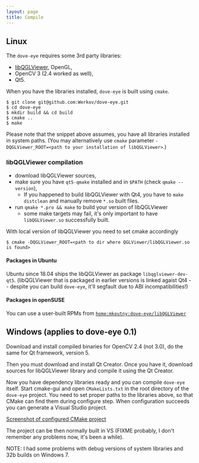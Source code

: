 ```yaml
---
layout: page
title: Compile
---
```


## Linux

The `dove-eye` requires some 3rd party libraries: 

  * [libQGLViewer](http://www.libqglviewer.com/), OpenGL,
  * OpenCV 3 (2.4 worked as well),
  * Qt5.

When you have the libraries installed, `dove-eye` is built using `cmake`.

    $ git clone git@github.com:Werkov/dove-eye.git
    $ cd dove-eye
    $ mkdir build && cd build
    $ cmake .. 
    $ make

Please note that the snippet above assumes, you have all libraries installed in
system paths. (You may alternatively use `cmake` parameter
`-DQGLViewer_ROOT=<path to your installation of libQGLViewer>`.)

### libQGLViewer compilation

  * download libQGLViewer sources,
  * make sure you have `qt5-qmake` installed and in `$PATH` (check `qmake --version`),
    * If you happened to build libQGLViewer with Qt4, you have to `make
      distclean` and manually remove `*.so` built files.
  * run `qmake *.pro && make` to build your version of libQGLViewer
    * some make targets may fail, it's only important to have `libQGLViewer.so`
      successfully built.

With local version of libQGLViewer you need to set cmake accordingly

    $ cmake -DQGLViewer_ROOT=<path to dir where QGLViewer/libQGLViewer.so is found>

#### Packages in Ubuntu

Ubuntu since 18.04 ships the libQGLViewer as package `libqglviewer-dev-qt5`.
(libQGLViewer that is packaged in earlier versions is linked agaist Qt4 --
despite you can build `dove-eye`, it'll segfault due to ABI incompatibilities!)

#### Packages in openSUSE

You can use a user-built RPMs from [`home:mkoutny:dove-eye/libQGLViewer`][viewer]

[viewer]: https://build.opensuse.org/package/show/home:mkoutny:dove-eye/libQGLViewer

## Windows (applies to dove-eye 0.1)

Download and install compiled binaries for OpenCV 2.4 (not 3.0),
do the same for Qt framework, version 5.

Then you must download and install Qt Creator. Once you have it,
download sources for libQGLViewer library and compile it using the Qt Creator.

Now you have dependency libraries ready and you can compile `dove-eye` itself.
Start cmake-gui and open `CMakeLists.txt` in the root directory of the
`dove-eye` project.
You need to set proper paths to the libraries above, so that CMake can find
them during configure step. When configuration succeeds you can generate a
Visual Studio project.

[Screenshot of configured CMake project](https://raw.githubusercontent.com/Werkov/dove-eye/master/doc/win-cmake-configured.png)

The project can be then normally built in VS (FIXME probably, I don't remember
any problems now, it's been a while).

NOTE: I had some problems with debug versions of system libraries and 32b
builds on Windows 7.

